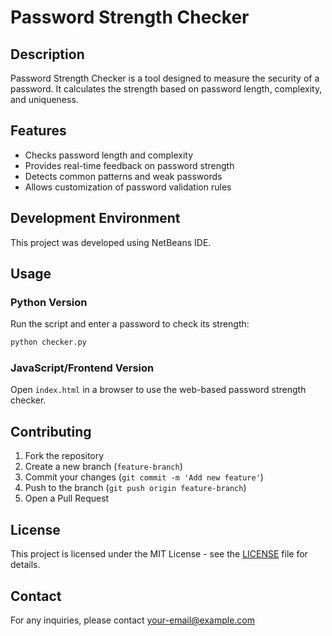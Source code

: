 # Password Strength Checker

## Description
Password Strength Checker is a tool designed to measure the security of a password. It calculates the strength based on password length, complexity, and uniqueness.

## Features
- Checks password length and complexity
- Provides real-time feedback on password strength
- Detects common patterns and weak passwords
- Allows customization of password validation rules

## Development Environment
This project was developed using NetBeans IDE.

## Usage
### Python Version
Run the script and enter a password to check its strength:
```sh
python checker.py
```

### JavaScript/Frontend Version
Open `index.html` in a browser to use the web-based password strength checker.

## Contributing
1. Fork the repository
2. Create a new branch (`feature-branch`)
3. Commit your changes (`git commit -m 'Add new feature'`)
4. Push to the branch (`git push origin feature-branch`)
5. Open a Pull Request

## License
This project is licensed under the MIT License - see the [LICENSE](LICENSE) file for details.

## Contact
For any inquiries, please contact [your-email@example.com](mailto:your-email@example.com)
